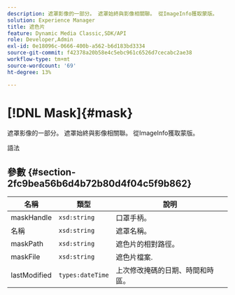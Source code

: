 ```yaml
---
description: 遮罩影像的一部分。 遮罩始終與影像相關聯。 從ImageInfo獲取蒙版。
solution: Experience Manager
title: 遮色片
feature: Dynamic Media Classic,SDK/API
role: Developer,Admin
exl-id: 0e18096c-0666-400b-a562-b6d183bd3334
source-git-commit: f42378a20b58e4c5ebc961c6526d7cecabc2ae38
workflow-type: tm+mt
source-wordcount: '69'
ht-degree: 13%

---
```


# [!DNL Mask]{#mask}

遮罩影像的一部分。 遮罩始終與影像相關聯。 從ImageInfo獲取蒙版。

語法

## 參數 {#section-2fc9bea56b6d4b72b80d4f04c5f9b862}

| 名稱 | 類型 | 說明 |
|---|---|---|
| maskHandle | `xsd:string` | 口罩手柄。 |
| 名稱 | `xsd:string` | 遮罩名稱。 |
| maskPath | `xsd:string` | 遮色片的相對路徑。 |
| maskFile | `xsd:string` | 遮色片檔案. |
| lastModified | `types:dateTime` | 上次修改掩碼的日期、時間和時區。 |
